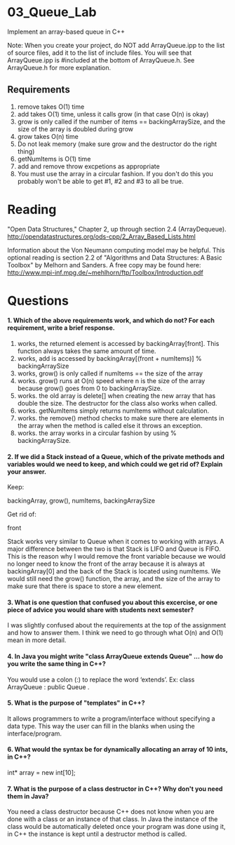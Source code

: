 03_Queue_Lab
============

Implement an array-based queue in C++

Note: When you create your project, do NOT add ArrayQueue.ipp to the list of source files, add it to the list of include files. You will see that ArrayQueue.ipp is #included at the bottom of ArrayQueue.h. See ArrayQueue.h for more explanation.

Requirements
------------

1. remove takes O(1) time
2. add takes O(1) time, unless it calls grow (in that case O(n) is okay)
3. grow is only called if the number of items == backingArraySize, and the size of the array is doubled during grow
4. grow takes O(n) time
5. Do not leak memory (make sure grow and the destructor do the right thing)
6. getNumItems is O(1) time
7. add and remove throw excpetions as appropriate
8. You must use the array in a circular fashion. If you don't do this you probably won't be able to get #1, #2 and #3 to all be true.

Reading
=======
"Open Data Structures," Chapter 2, up through section 2.4 (ArrayDequeue). http://opendatastructures.org/ods-cpp/2_Array_Based_Lists.html

Information about the Von Neumann computing model may be helpful. This optional reading is section 2.2 of "Algorithms and Data Structures: A Basic Toolbox" by Melhorn and Sanders. A free copy may be found here: http://www.mpi-inf.mpg.de/~mehlhorn/ftp/Toolbox/Introduction.pdf

Questions
=========

#### 1. Which of the above requirements work, and which do not? For each requirement, write a brief response.

1. works, the returned element is accessed by backingArray[front]. This function always takes the same amount of time.
2. works, add is accessed by backingArray[(front + numItems)] % backingArraySize
3. works, grow() is only called if numItems == the size of the array 
4. works. grow() runs at O(n) speed where n is the size of the array because grow() goes from 0 to backingArraySize.
5. works. the old array is delete[] when creating the new array that has double the size. The destructor for the class also works when called. 
6. works. getNumItems simply returns numItems without calculation.
7. works. the remove() method checks to make sure there are elements in the array when the method is called else it throws an exception. 
8. works. the array works in a circular fashion by using % backingArraySize.

#### 2. If we did a Stack instead of a Queue, which of the private methods and variables would we need to keep, and which could we get rid of? Explain your answer.

Keep:

backingArray,
grow(),
numItems,
backingArraySize

Get rid of:

front

Stack works very similar to Queue when it comes to working with arrays. A major difference between the two is that Stack is LIFO and Queue is FIFO. This is the reason why I would remove the front variable because we would no longer need to know the front of the array because it is always at backingArray[0] and the back of the Stack is located using numItems. We would still need the grow() function, the array, and the size of the array to make sure that there is space to store a new element. 

#### 3. What is one question that confused you about this excercise, or one piece of advice you would share with students next semester?

I was slightly confused about the requirements at the top of the assignment and how to answer them. I think we need to go through what O(n) and O(1) mean in more detail.  

#### 4. In Java you might write "class ArrayQueue extends Queue" ... how do you write the same thing in C++?

You would use a colon (:) to replace the word ‘extends’. Ex: class ArrayQueue : public Queue <T>.

#### 5. What is the purpose of "templates" in C++?

It allows programmers to write a program/interface without specifying a data type. This way the user can fill in the blanks when using the interface/program.

#### 6. What would the syntax be for dynamically allocating an array of 10 ints, in C++?

int* array = new int[10];

#### 7. What is the purpose of a class destructor in C++? Why don't you need them in Java?

You need a class destructor because C++ does not know when you are done with a class or an instance of that class. In Java the instance of the class would be automatically deleted once your program was done using it, in C++ the instance is kept until a destructor method is called. 
